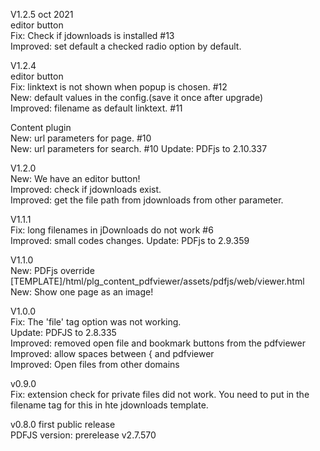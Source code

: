 V1.2.5 oct 2021  
editor button  
Fix: Check if jdownloads is installed #13  
Improved: set default a checked radio option by default.  
  
V1.2.4  
editor button  
Fix: linktext is not shown when popup is chosen. #12  
New: default values in the config.(save it once after upgrade)  
Improved: filename as default linktext.  #11  

Content plugin    
New: url parameters for page. #10  
New: url parameters for search. #10
Update: PDFjs to 2.10.337   
  
V1.2.0  
New: We have an editor button!  
Improved: check if jdownloads exist.  
Improved: get the file path from jdownloads from other parameter.  
  
V1.1.1  
Fix: long filenames in jDownloads do not work #6  
Improved: small codes changes.
Update: PDFjs to 2.9.359
  
V1.1.0  
New: PDFjs override [TEMPLATE]/html/plg_content_pdfviewer/assets/pdfjs/web/viewer.html  
New: Show one page as an image!  
  
V1.0.0  
Fix: The 'file' tag option was not working.  
Update: PDFJS to 2.8.335  
Improved: removed open file and bookmark buttons from the pdfviewer  
Improved: allow spaces between { and pdfviewer  
Improved: Open files from other domains  
  
v0.9.0    
Fix: extension check for private files did not work. You need to put in the filename tag for this in hte jdownloads template.  
  
v0.8.0 first public release    
PDFJS version:  prerelease v2.7.570  

